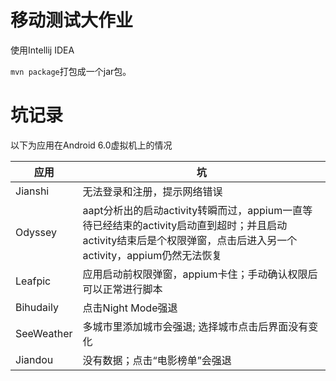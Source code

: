 # 移动测试大作业

使用Intellij IDEA

`mvn package`打包成一个jar包。

# 坑记录

以下为应用在Android 6.0虚拟机上的情况

| 应用 | 坑 |
| -- | -- |
| Jianshi | 无法登录和注册，提示网络错误 |
| Odyssey | aapt分析出的启动activity转瞬而过，appium一直等待已经结束的activity启动直到超时；并且启动activity结束后是个权限弹窗，点击后进入另一个activity，appium仍然无法恢复 |
| Leafpic | 应用启动前权限弹窗，appium卡住；手动确认权限后可以正常进行脚本 | 
| Bihudaily | 点击Night Mode强退 | 
| SeeWeather | 多城市里添加城市会强退; 选择城市点击后界面没有变化 | 
| Jiandou | 没有数据；点击“电影榜单”会强退 |

